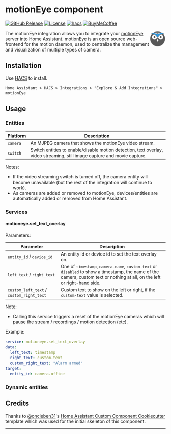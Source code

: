 # motionEye component

[![GitHub Release][releases-shield]][releases]
[![License][license-shield]](LICENSE)
[![hacs][hacsbadge]][hacs]
[![BuyMeCoffee][buymecoffeebadge]][buymecoffee]

<img src="motioneye.png"
     alt="motionEye icon"
     width="10%"
     align="right" />

The motionEye integration allows you to integrate your
[motionEye](https://github.com/ccrisan/motioneye) server into Home Assistant. motionEye
is an open source web-frontend for the motion daemon, used to centralize the management
and visualization of multiple types of camera.

## Installation

Use [HACS](https://hacs.xyz/) to install.

```
Home Assistant > HACS > Integrations > "Explore & Add Integrations" > motionEye
```

## Usage

### Entities

| Platform        | Description                                                               |
| --------------- | ------------------------------------------------------------------------- |
| `camera`        | An MJPEG camera that shows the motionEye video stream.                     |
| `switch`        | Switch entities to enable/disable motion detection, text overlay, video streaming, still image capture and movie capture. |

Notes:
   * If the video streaming switch is turned off, the camera entity will become unavailable (but the rest of the integration will continue to work).
   * As cameras are added or removed to motionEye, devices/entities are automatically added or removed from Home Assistant.

### Services

#### motioneye.set_text_overlay

Parameters:

| Parameter       | Description                                                               |
| --------------- | ------------------------------------------------------------------------- |
| `entity_id` / `device_id` |An entity id or device id to set the text overlay on.|
| `left_text` / `right_text`| One of `timestamp`, `camera-name`, `custom-text` or `disabled` to show a timestamp, the  name of the camera, custom text or nothing at all, on the left or right-hand side.|
| `custom_left_text` / `custom_right_text`| Custom text to show on the left or right, if the `custom-text` value is selected.|

Note:
   * Calling this service triggers a reset of the motionEye cameras which will pause the stream / recordings / motion detection (etc).

Example:

```yaml
service: motioneye.set_text_overlay
data:
  left_text: timestamp
  right_text: custom-text
  custom_right_text: "Alarm armed"
target:
  entity_id: camera.office
```

### Dynamic entities



## Credits

Thanks to [@oncleben31](https://github.com/oncleben31)'s [Home Assistant Custom
Component
Cookiecutter](https://github.com/oncleben31/cookiecutter-homeassistant-custom-component)
template which was used for the initial skeleton of this component.

---

[integration_blueprint]: https://github.com/custom-components/integration_blueprint
[black]: https://github.com/psf/black
[buymecoffee]: https://www.buymeacoffee.com/dermotdu
[buymecoffeebadge]: https://img.shields.io/badge/buy%20me%20a%20coffee-donate-yellow.svg?style=plastic
[hacs]: https://hacs.xyz
[hacsbadge]: https://img.shields.io/badge/HACS-Custom-orange.svg?style=plastic
[motioneyelogo]: motioneye.png
[license-shield]: https://img.shields.io/github/license/dermotduffy/hass-motioneye.svg?style=plastic
[releases-shield]: https://img.shields.io/github/release/dermotduffy/hass-motioneye.svg?style=plastic
[releases]: https://github.com/dermotduffy/hass-motioneye/releases
